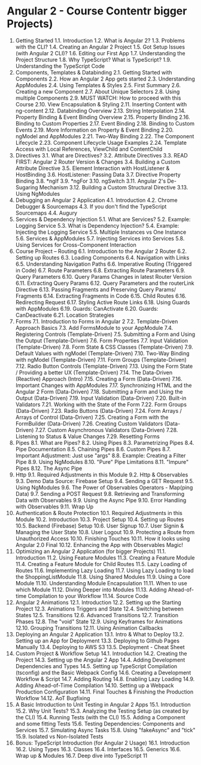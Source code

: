 # Angular 2 - Course Contentr bigger Projects)
1. Getting Started
1.1. Introduction 
1.2. What is Angular 2? 
1.3. Problems with the CLI?
1.4. Creating an Angular 2 Project 
1.5. Got Setup Issues (with Angular 2 CLI)? 
1.6. Editing our First App 
1.7. Understanding the Project Structure 
1.8. Why TypeScript? What is TypeScript? 
1.9. Understanding the TypeScript Code
2. Components, Templates & Databinding
2.1. Getting Started with Components 
2.2. How an Angular 2 App gets started 
2.3. Understanding AppModules 
2.4. Using Templates & Styles 
2.5. First Summary 
2.6. Creating a new Component 
2.7. About Unique Selectors 
2.8. Using multiple Components 
2.9. MUST WATCH: How to proceed with this Course 
2.10. View Encapsulation & Styling 
2.11. Inserting Content with ng-content 
2.12. Databinding Overview 
2.13. String Interpolation 
2.14. Property Binding & Event Binding Overview
2.15. Property Binding 
2.16. Binding to Custom Properties 
2.17. Event Binding 
2.18. Binding to Custom Events 
2.19. More Information on Property & Event Binding 
2.20. ngModel and AppModules
2.21. Two-Way Binding 
2.22. The Component Lifecycle 
2.23. Component Lifecycle Usage Examples 
2.24. Template Access with Local References, ViewChild and ContentChild
3. Directives
3.1. What are Directives? 
3.2. Attribute Directives 
3.3. READ FIRST: Angular 2 Router Version & Changes
3.4. Building a Custom Attribute Directive 
3.5. Element Interaction with HostListener & HostBinding 
3.6. HostListener: Passing Data 
3.7. Directive Property Binding 
3.8. *ngIf 
3.9. *ngFor 
3.10. ngSwitch 
3.11. Angular 2's De-Sugaring Mechanism 
3.12. Building a Custom Structural Directive 
3.13. Using NgModules
4. Debugging an Angular 2 Application
4.1. Introduction 
4.2. Chrome Debugger & Sourcemaps 
4.3. If you don't find the TypeScript Sourcemaps
4.4. Augury
5. Services & Dependency Injection
5.1. What are Services? 
5.2. Example: Logging Service 
5.3. What is Dependency Injection? 
5.4. Example: Injecting the Logging Service 
5.5. Multiple Instances vs One Instance 
5.6. Services & AppModules 
5.7. Injecting Services into Services 
5.8. Using Services for Cross-Component Interaction
6. Course Project – Routing
6.1. Introduction to the Angular 2 Router 
6.2. Setting up Routes 
6.3. Loading Components 
6.4. Navigation with Links
6.5. Understanding Navigation Paths 
6.6. Imperative Routing (Triggered in Code) 
6.7. Route Parameters 
6.8. Extracting Route Parameters 
6.9. Query Parameters 
6.10. Query Params Changes in latest Router Version 
6.11. Extracting Query Params 
6.12. Query Parameters and the routerLink Directive 
6.13. Passing Fragments and Preserving Query Params/ Fragments 
6.14. Extracting Fragments in Code 
6.15. Child Routes 
6.16. Redirecting Request 
6.17. Styling Active Route Links 
6.18. Using Guards with AppModules 
6.19. Guards: CanActivate 
6.20. Guards: CanDeactivate 
6.21. Location Strategies
7. Forms
7.1. Introduction to Forms in Angular 2 
7.2. Template-Driven Approach Basics 
7.3. Add FormsModule to your AppModule
7.4. Registering Controls (Template-Driven) 
7.5. Submitting a Form and Using the Output (Template-Driven) 
7.6. Form Properties 
7.7. Input Validation (Template-Driven) 
7.8. Form State & CSS Classes (Template-Driven) 
7.9. Default Values with ngModel (Template-Driven) 
7.10. Two-Way Binding with ngModel (Template-Driven) 
7.11. Form Groups (Template-Driven) 
7.12. Radio Button Controls (Template-Driven) 
7.13. Using the Form State / Providing a better UX (Template-Driven) 
7.14. The Data-Driven (Reactive) Approach (Intro) 
7.15. Creating a Form (Data-Driven) 
7.16. Important Changes with AppModules 
7.17. Synchronizing HTML and the Angular 2 Form (Data-Driven) 
7.18. Submitting a Form and Using the Output (Data-Driven) 
7.19. Input Validation (Data-Driven) 
7.20. Built-in Validators 
7.21. Working with the State of the Form
7.22. Form Groups (Data-Driven) 
7.23. Radio Buttons (Data-Driven) 
7.24. Form Arrays / Arrays of Control (Data-Driven) 
7.25. Creating a Form with the FormBuilder (Data-Driven) 
7.26. Creating Custom Validators (Data-Driven) 
7.27. Custom Asynchronous Validators (Data-Driven) 
7.28. Listening to Status & Value Changes 
7.29. Resetting Forms
8. Pipes
8.1. What are Pipes? 
8.2. Using Pipes 
8.3. Parametrizing Pipes 
8.4. Pipe Documentation 
8.5. Chaining Pipes 
8.6. Custom Pipes 
8.7. Important Adjustment: Just use "args"
8.8. Example: Creating a Filter Pipe 
8.9. Using NgModules
8.10. "Pure" Pipe Limitations 
8.11. "Impure" Pipes 
8.12. The Async Pipe
9. Http
9.1. Required Adjustments in this Module 
9.2. Http & Observables 
9.3. Demo Data Source: Firebase Setup 
9.4. Sending a GET Request 
9.5. Using NgModules
9.6. The Power of Observables Operators - Map(ping Data) 
9.7. Sending a POST Request 
9.8. Retrieving and Transforming Data with Observables 
9.9. Using the Async Pipe 
9.10. Error Handling with Observables 
9.11. Wrap Up
10. Authentication & Route Protection
10.1. Required Adjustments in this Module 
10.2. Introduction 
10.3. Project Setup 
10.4. Setting up Routes 
10.5. Backend (Firebase) Setup 
10.6. User Signup 
10.7. User Signin & Managing the User State 
10.8. User Logout 
10.9. Protecting a Route from Unauthorized Access 
10.10. Finishing Touches 
10.11. How it looks using Angular 2.0 Final 
10.12. Enhancing the App with Observables Magic!
11. Optimizing an Angular 2 Application (for bigger Projects)
11.1. Introduction 
11.2. Using Feature Modules 
11.3. Creating a Feature Module 
11.4. Creating a Feature Module for Child Routes 
11.5. Lazy Loading of Routes 
11.6. Implementing Lazy Loading 
11.7. Using Lazy Loading to load the ShoppingListModule 
11.8. Using Shared Modules 
11.9. Using a Core Module 
11.10. Understanding Module Encapsulation 
11.11. When to use which Module 
11.12. Diving Deeper into Modules 
11.13. Adding Ahead-of-time Compilation to your Workflow 
11.14. Source Code
12. Angular 2 Animations
12.1. Introduction 
12.2. Setting up the Starting Project 
12.3. Animations Triggers and State 
12.4. Switching between States 
12.5. Transitions 
12.6. Advanced Transitions 
12.7. Transition Phases 
12.8. The "void" State 
12.9. Using Keyframes for Animations 
12.10. Grouping Transitions 
12.11. Using Animation Callbacks
13. Deploying an Angular 2 Application
13.1. Intro & What to Deploy 
13.2. Setting up an App for Deployment 
13.3. Deploying to Github Pages Manually 
13.4. Deploying to AWS S3 
13.5. Deployment - Cheat Sheet
14. Custom Project & Workflow Setup
14.1. Introduction 
14.2. Creating the Project 
14.3. Setting up the Angular 2 App 
14.4. Adding Development Dependencies and Types 
14.5. Setting up TypeScript Compilation (tsconfig) and the Basic Webpack Config 
14.6. Creating a Development Workflow & Script 
14.7. Adding Routing 
14.8. Enabling Lazy Loading 
14.9. Adding Ahead-of-Time Compilation 
14.10. Setting up a Webpack Production Configuration 
14.11. Final Touches & Finishing the Production Workflow 
14.12. AoT Bugfixing
15. A Basic Introduction to Unit Testing in Angular 2 Apps
15.1. Introduction 
15.2. Why Unit Tests? 
15.3. Analyzing the Testing Setup (as created by the CLI) 
15.4. Running Tests (with the CLI) 
15.5. Adding a Component and some fitting Tests 
15.6. Testing Dependencies: Components and Services 
15.7. Simulating Async Tasks 
15.8. Using "fakeAsync" and "tick" 
15.9. Isolated vs Non-Isolated Tests
16. Bonus: TypeScript Introduction (for Angular 2 Usage)
16.1. Introduction 
16.2. Using Types 
16.3. Classes 
16.4. Interfaces 
16.5. Generics 
16.6. Wrap up & Modules 
16.7. Deep dive into TypeScript
11


